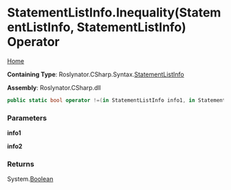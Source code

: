 # StatementListInfo\.Inequality\(StatementListInfo, StatementListInfo\) Operator

[Home](../../../../../README.md)

**Containing Type**: Roslynator\.CSharp\.Syntax\.[StatementListInfo](../README.md)

**Assembly**: Roslynator\.CSharp\.dll

```csharp
public static bool operator !=(in StatementListInfo info1, in StatementListInfo info2)
```

### Parameters

**info1**

**info2**

### Returns

System\.[Boolean](https://docs.microsoft.com/en-us/dotnet/api/system.boolean)

